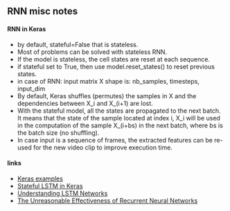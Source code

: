 ## RNN misc notes




#### RNN in Keras

* by default, stateful=False that is stateless.
* Most of problems can be solved with stateless RNN.
* If the model is stateless, the cell states are reset at each sequence.
* if stateful set to True, then use model.reset_states() to reset previous states.
* in case of RNN: input matrix X shape is: nb_samples, timesteps, input_dim
* By default, Keras shuffles (permutes) the samples in X and the dependencies between X_i and X_(i+1) are lost.
* With the stateful model, all the states are propagated to the next batch. It means that the state of the sample located at index i, X_i will be used in the computation of the sample X_(i+bs) in the next batch, where bs is the batch size (no shuffling).
* In case input is a sequence of frames, the extracted features can be re-used for the new video clip to improve execution time.





#### links
* [Keras examples](https://keras.io/getting-started/sequential-model-guide/#examples)
* [Stateful LSTM in Keras](http://philipperemy.github.io/keras-stateful-lstm/)
* [Understanding LSTM Networks](http://colah.github.io/posts/2015-08-Understanding-LSTMs/)
* [The Unreasonable Effectiveness of Recurrent Neural Networks](http://karpathy.github.io/2015/05/21/rnn-effectiveness/)

